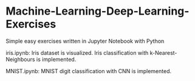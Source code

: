 # Machine-Learning-Deep-Learning-Exercises

Simple easy exercises written in Jupyter Notebook with Python

iris.ipynb:
Iris dataset is visualized.
Iris classification with k-Nearest-Neighbours is implemented.

MNIST.ipynb:
MNIST digit classification with CNN is implemented.
